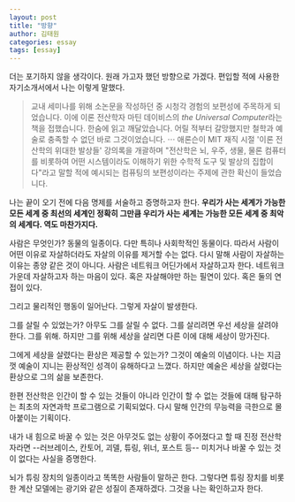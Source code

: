 ```yaml
---
layout: post
title: "방향"
author: 김태원
categories: essay
tags: [essay]
---
```


더는 포기하지 않을 생각이다.
원래 가고자 했던 방향으로 가겠다.
편입할 적에 사용한 자기소개서에서 나는 이렇게 말했다. 

> 교내 세미나를 위해 소논문을 작성하던 중 시청각 경험의 보편성에 주목하게 되었습니다.
> 이에 이론 전산학자 마틴 데이비스의 *the Universal Computer*라는 책을 접했습니다.
> 한숨에 읽고 깨달았습니다.
> 어릴 적부터 갈망했지만 철학과 예술로 충족할 수 없던 바로 그것이었습니다.
> $\cdots$
> 애론슨이 MIT 재직 시절 '이론 전산학의 위대한 발상들' 강의록을 개괄하며 "전산학은 뇌, 우주, 생물, 물론 컴퓨터를 비롯하여 어떤 시스템이라도 이해하기 위한 수학적 도구 및 발상의 집합이다"라고 말할 적에 예시되는 컴퓨팅의 보편성이라는 주제에 관한 확신이 들었습니다. 

나는 끝이 오기 전에 다음 명제를 서술하고 증명하고자 한다. 
**우리가 사는 세계가 가능한 모든 세계 중 최선의 세계인 정확히 그만큼 우리가 사는 세계는 가능한 모든 세계 중 최악의 세계다. 역도 마찬가지다.**  

사람은 무엇인가? 동물의 일종이다. 다만 특히나 사회학적인 동물이다.
따라서 사람이 어떤 이유로 자살하더라도 자살의 이유를 제거할 수는 없다.
다시 말해 사람이 자살하는 이유는 종양 같은 것이 아니다.
사람은 네트워크 어딘가에서 자살하고자 한다. 
네트워크 가운데 자살하고자 하는 마음이 있다.
혹은 자살해야만 하는 필연이 있다.
혹은 둘의 연접이 있다.

그리고 물리적인 행동이 일어난다.
그렇게 자살이 발생한다. 

그를 살릴 수 있었는가? 아무도 그를 살릴 수 없다. 그를 살리려면 우선
세상을 살려야 한다. 그를 위해. 하지만 그를 위해 세상을 살리면 다른
이에 대해 세상이 망가진다.

그에게 세상을 살렸다는 환상은 제공할 수 있는가? 그것이 예술의 이념이다.
나는 지금껏 예술이 지니는 환상적인 성격이 유해하다고 느꼈다. 하지만
예술은 세상을 살렸다는 환상으로 그의 삶을 보존한다. 

한편 전산학은 인간이 할 수 있는 것들이 아니라 인간이 할 수 없는 것들에
대해 탐구하는 최초의 자연과학 프로그램으로 기획되었다. 다시 말해 인간의
무능력을 극한으로 몰아붙이는 기획이다.

내가 내 힘으로 바꿀 수 있는 것은 아무것도 없는 상황이 주어졌다고 할 때
진정 전산학자라면 --러브레이스, 칸토어, 괴델, 튜링, 위너, 포스트 등-- 
미치거나 바꿀 수 있는 것이 없다는 사실을 증명한다. 

뇌가 튜링 장치의 일종이라고 똑똑한 사람들이 말하곤 한다.
그렇다면 튜링 장치를 비롯한 계산 모델에는 광기와 같은 성질이 존재하겠다.
그것을 나는 확인하고자 한다. 
